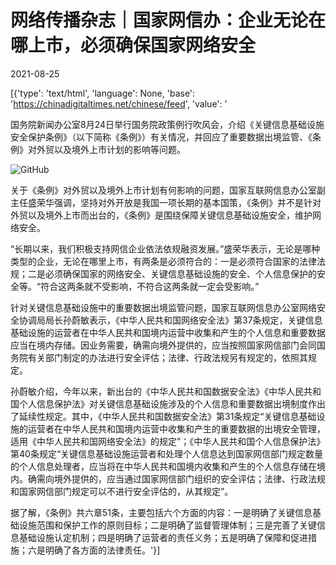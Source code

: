 # 网络传播杂志｜国家网信办：企业无论在哪上市，必须确保国家网络安全

2021-08-25

[{'type': 'text/html', 'language': None, 'base': 'https://chinadigitaltimes.net/chinese/feed', 'value': '

国务院新闻办公室8月24日举行国务院政策例行吹风会，介绍《关键信息基础设施安全保护条例》（以下简称《条例》）有关情况，并回应了重要数据出境监管、《条例》对外贸以及境外上市计划的影响等问题。



![GitHub](https://chinadigitaltimes.net/chinese/files/2021/08/image-1629872298264.png)

关于《条例》对外贸以及境外上市计划有何影响的问题，国家互联网信息办公室副主任盛荣华强调，坚持对外开放是我国一项长期的基本国策，《条例》并不是针对外贸以及境外上市而出台的，《条例》是围绕保障关键信息基础设施安全，维护网络安全。

“长期以来，我们积极支持网信企业依法依规融资发展。”盛荣华表示，无论是哪种类型的企业，无论在哪里上市，有两条是必须符合的：一是必须符合国家的法律法规；二是必须确保国家的网络安全、关键信息基础设施的安全、个人信息保护的安全等。“符合这两条就不受影响，不符合这两条就一定会受影响。”

针对关键信息基础设施中的重要数据出境监管问题，国家互联网信息办公室网络安全协调局局长孙蔚敏表示，《中华人民共和国网络安全法》第37条规定，关键信息基础设施的运营者在中华人民共和国境内运营中收集和产生的个人信息和重要数据应当在境内存储。因业务需要，确需向境外提供的，应当按照国家网信部门会同国务院有关部门制定的办法进行安全评估；法律、行政法规另有规定的，依照其规定。

孙蔚敏介绍，今年以来，新出台的《中华人民共和国数据安全法》《中华人民共和国个人信息保护法》对关键信息基础设施涉及的个人信息和重要数据出境制度作出了延续性规定。其中，《中华人民共和国数据安全法》第31条规定“关键信息基础设施的运营者在中华人民共和国境内运营中收集和产生的重要数据的出境安全管理，适用《中华人民共和国网络安全法》的规定”；《中华人民共和国个人信息保护法》第40条规定“关键信息基础设施运营者和处理个人信息达到国家网信部门规定数量的个人信息处理者，应当将在中华人民共和国境内收集和产生的个人信息存储在境内。确需向境外提供的，应当通过国家网信部门组织的安全评估；法律、行政法规和国家网信部门规定可以不进行安全评估的，从其规定”。

据了解，《条例》共六章51条，主要包括六个方面的内容：一是明确了关键信息基础设施范围和保护工作的原则目标；二是明确了监督管理体制；三是完善了关键信息基础设施认定机制；四是明确了运营者的责任义务；五是明确了保障和促进措施；六是明确了各方面的法律责任。'}]